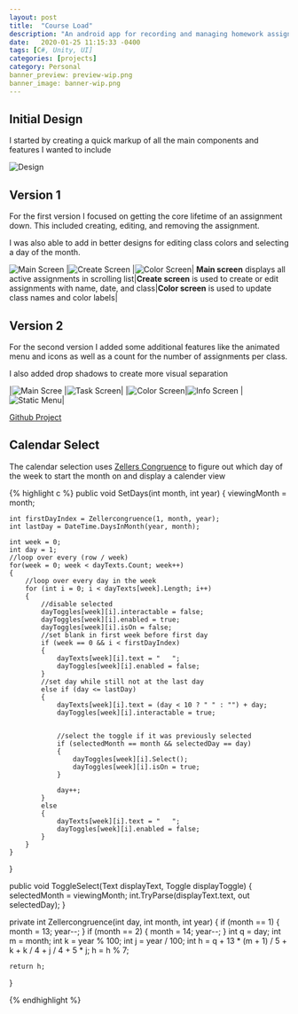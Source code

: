```yaml
---
layout: post
title:  "Course Load"
description: "An android app for recording and managing homework assignments created using Unity's UI system and C#. I use this app daily to manage keep all my upcoming assignments in one place"
date:   2020-01-25 11:15:33 -0400
tags: [C#, Unity, UI] 
categories: [projects]
category: Personal
banner_preview: preview-wip.png
banner_image: banner-wip.png
---
```


<!--more-->

## Initial Design

I started by creating a quick markup of all the main components and features I wanted to include

![Design]({{site.url}}/media/Project/CourseLoad/CourseloadDesign.png) 

## Version 1

For the first version I focused on getting the core lifetime of an assignment down. This included creating, editing, and removing the assignment. 

I was also able to add in better designs for editing class colors and selecting a day of the month.

![Main Screen]({{site.url}}/media/Project/CourseLoad/main.jpg) |![Create Screen]({{site.url}}/media/Project/CourseLoad/creation.jpg) |![Color Screen]({{site.url}}/media/Project/CourseLoad/color.jpg)|
**Main screen** displays all active assignments in scrolling list|**Create screen** is used to create or edit assignments with name, date, and class|**Color screen** is used to update class names and color labels|

## Version 2

For the second version I added some additional features like the animated menu and icons as well as a count for the number of assignments per class.

I also added drop shadows to create more visual separation

|![Main Scree]({{site.url}}/media/Project/CourseLoad/Screenshot_Main.jpg) |![Task Screen]({{site.url}}/media/Project/CourseLoad/Screenshot_Task.jpg)|
|![Color Screen]({{site.url}}/media/Project/CourseLoad/Screenshot_Color.jpg)|![Info Screen]({{site.url}}/media/Project/CourseLoad/Screenshot_Info.jpg)
|![Static Menu]({{site.url}}/media/Project/CourseLoad/Screenshot_Menu.jpg)|

[Github Project](https://github.com/Dayn9/CourseLoad)

## Calendar Select

The calendar selection uses [Zellers Congruence](https://www.geeksforgeeks.org/zellers-congruence-find-day-date/) to figure out which day of the week to start the month on and display a calender view

{% highlight c %}
public void SetDays(int month, int year)
{
    viewingMonth = month;

    int firstDayIndex = Zellercongruence(1, month, year);
    int lastDay = DateTime.DaysInMonth(year, month);

    int week = 0;
    int day = 1;
    //loop over every (row / week) 
    for(week = 0; week < dayTexts.Count; week++)
    {
        //loop over every day in the week
        for (int i = 0; i < dayTexts[week].Length; i++)
        {
            //disable selected
            dayToggles[week][i].interactable = false;
            dayToggles[week][i].enabled = true;
            dayToggles[week][i].isOn = false;
            //set blank in first week before first day
            if (week == 0 && i < firstDayIndex)
            {
                dayTexts[week][i].text = "   ";
                dayToggles[week][i].enabled = false;
            }
            //set day while still not at the last day
            else if (day <= lastDay)
            {
                dayTexts[week][i].text = (day < 10 ? " " : "") + day;
                dayToggles[week][i].interactable = true;


                //select the toggle if it was previously selected
                if (selectedMonth == month && selectedDay == day)
                {
                    dayToggles[week][i].Select();
                    dayToggles[week][i].isOn = true;
                }

                day++;
            }
            else
            {
                dayTexts[week][i].text = "   ";
                dayToggles[week][i].enabled = false;
            }
        }
    }       
}

public void ToggleSelect(Text displayText, Toggle displayToggle)
{
    selectedMonth = viewingMonth;
    int.TryParse(displayText.text, out selectedDay);
}

private int Zellercongruence(int day, int month, int year)
{
    if (month == 1)
    {
        month = 13;
        year--;
    }
    if (month == 2)
    {
        month = 14;
        year--;
    }
    int q = day;
    int m = month;
    int k = year % 100;
    int j = year / 100;
    int h = q + 13 * (m + 1) / 5 + k + k / 4
                             + j / 4 + 5 * j;
    h = h % 7;

    return h;
}

{% endhighlight %}
